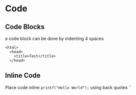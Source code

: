 # Code

## Code Blocks

a code block can be done by indenting 4 spaces

    <html>
      <head>
        <title>Test</title>
      </head>

## Inline Code

 Place code inline `printf("Hello World");` using back quotes ``
